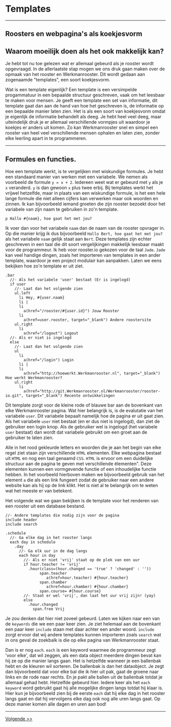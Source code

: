 # Templates
---
## Roosters en webpagina's als koekjesvorm

## Waarom moeilijk doen als het ook makkelijk kan?
Je hebt tot nu toe gelezen wat er allemaal gebeurd als je rooster wordt opgevraagd. In de allerlaatste stap mogen we ons druk gaan maken over de opmaak van het rooster en Werkmanrooster. Dit wordt gedaan aan zogenaamde "templates", een soort koekjesvorm.

Wat is een template eigenlijk? Een template is een versimpelde progammatuur in een bepaalde structuur geschreven, vaak om het leesbaar te maken voor mensen. Je geeft een template een set van informatie, dit template gaat dan aan de hand van hoe het geschreven is, de informatie op een bepaalde manier laten zien. Het is als een soort van koekjesvorm omdat je eigenlijk de informatie behandelt als deeg. Je hebt heel veel deeg, maar uiteindelijk druk je er allemaal verschillende vormpjes uit waardoor je koekjes er anders uit komen. Zo kan Werkmanrooster snel en simpel een rooster van heel veel verschillende mensen ophalen en laten zien, zonder elke leerling apart in te programmeren.

---

## Formules en functies.
Hoe een template werkt, is te vergelijken met wiskundige formules. Je hebt een standaard manier van werken met een variabele. We nemen als voorbeeld de formule `y = x + 2`. Iedereen weet wat er gebeurd met `y` als je `x` veranderd. `y` is dan gewoon `x` plus twee erbij. Bij templates werkt het vrijwel hetzelfde, maar in plaats van een wiskundige formule, is het een hele lange formule die niet alleen cijfers kan verwerken maar ook woorden en zinnen. Ik kan bijvoorbeeld iemand groeten die zijn rooster bezoekt door het variabele van zijn naam te gebruiken in zo'n template.

```jade
p Hallo #{naam}, hoe gaat het met jou?
```

Ik voer dan voor het variabele `naam` dan de naam van de rooster opvrager in. Op die manier krijg ik dus bijvoorbeeld `Hallo Bert, hoe gaat het met jou?` als het variabele `naam` gelijk staat aan `Bert`. Deze templates zijn echter geschreven in een taal die dit soort vergelijkingen makkelijk leesbaar maakt voor de programmeur. Ik heb voor rooster.io gekozen voor de taal `Jade`. `Jade` kan veel handige dingen, zoals het importeren van templates in een ander template, waardoor je een project modulair kan aanpakken. Laten we eens bekijken hoe zo'n template er uit ziet.

```jade
.bar
  //- Als het variabele 'user' bestaat (Er is ingelogd)
  if user
    //- Laat dan het volgende zien
    ul.left
      li Hey, #{user.naam}
      li |
      li
        a(href="/rooster/#{user.id}") Jouw Rooster
      li
        a(href=user.rooster, target="_blank") Andere roostersite
    ul.right
      li
        a(href="/logout") Logout
  //- Als er niet is ingelogd
  else
    //- Laat dan het volgende zien
    ul
      li
        a(href="/login") Login
      li |
      li
        a(href="http://hoewerkt.Werkmanrooster.nl", target="_blank") Hoe werkt Werkmanrooster?
    ul.right
      li
        a(href="http://git.Werkmanrooster.nl/Werkmanrooster/rooster-io.git", target="_blank") Recente ontwikkelingen
```

Dit template zorgt voor de kleine rode of blauwe bar aan de bovenkant van elke Werkmanrooster pagina. Wat hier belangrijk is, is de evalutatie van het variabele `user`. Dit variabele bepaalt namelijk hoe de pagina er uit gaat zien. Als het variabele `user` niet bestaat (en er dus niet is ingelogd), dan ziet de gebruiker een login knop. Als de gebruiker wel is ingelogd (het variabele `user` bestaat) dan wordt dat variabele gebruikt om een groet aan de gebruiker te laten zien.

Alle in het rood gekleurde letters en woorden die je aan het begin van elke regel ziet staan zijn verschillende `HTML` elementen. Elke webpagina bestaat uit `HTML` en nog een taal genaamd `CSS`. `HTML` is ervoor om een duidelijke structuur aan de pagina te geven met verschillende ëlementen". Deze elementen kunnen een vormgevende functie of een inhoudelijke functie hebben. In het voorbeeld hierboven maken we bijvoorbeeld gebruik van het element `a` die als een link fungeert zodat de gebruiker naar een andere website kan als hij op de link klikt. Het is niet al te belangrijk om te weten wat het meeste er van betekent.

Het volgende wat we gaan bekijken is de template voor het renderen van een rooster uit een database bestand.
```jade
//- Andere templates die nodig zijn voor de pagina
include header
include search

.schedule
  //- Ga elke dag in het rooster langs
  each day in schedule
    .day
      //- Ga elk uur in de dag langs
      each hour in day
        //- Als er niet 'vrij' staat op de plek van een uur
        if hour.teacher != 'vrij'
          .hour(class=(hour.changed == 'true' ? 'changed' : ''))
               span.teacher
                  a(href=hour.teacher) #{hour.teacher}
               span.chamber
                  a(href=hour.chamber) #{hour.chamber}
               span.course= #{hour.course}
        //- Staat er wel 'vrij', dan laat het uur vrij zijn! (yay)
        else
          .hour.changed
            span.free Vrij
```

Je zou denken dat hier niet zoveel gebeurd. Laten we kijken naar een van de `keywords` die we een paar keer zien. Je ziet helemaal aan de bovenkant een paar keer `include` staan met daar achter een ander woord. `include` zorgt ervoor dat wij andere templates kunnen importeren zoals `search` wat in ons geval de zoekbalk is die op elke pagina van Werkmanrooster staat.

Dan is er nog `each`. `each` is een keyword waarmee de programmeur zegt 'voor elke', dat wil zeggen, als een data object meerdere dingen bevat kan hij ze op die manier langs gaan. Het is hetzelfde wanneer je een ballenbak hebt en de kleuren wil sorteren. De ballenbak is dan het dataobject. Je zegt dan bijvoorbeeld  dat voor elke bal die ik hier uit pak, gaat de groene naar links en de rode naar rechts. En je pakt alle ballen uit de ballenbak totdat je allemaal gehad hebt. Hetzelfde gebeurd hier. Iedere keer als het `each` `keyword` word gebruikt gaat hij alle mogelijke dingen langs totdat hij klaar is. Hier kun je bijvoorbeeld zien bij de eerste `each` dat hij elke dag in het rooster langs gaat en dat hij vervolgens elke dag ook nog alle uren langs gaat. Op deze manier komen alle dagen en uren aan bod!

---
[Volgende  >>](/database)
